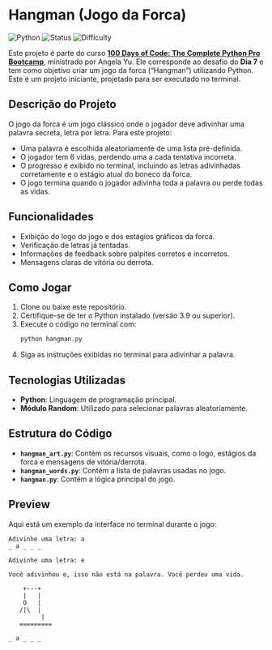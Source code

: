 # Hangman (Jogo da Forca)

![Python](https://img.shields.io/badge/Python-3.9%2B-blue) ![Status](https://img.shields.io/badge/Status-Completed-brightgreen) ![Difficulty](https://img.shields.io/badge/Difficulty-Beginner-yellow)

Este projeto é parte do curso [**100 Days of Code: The Complete Python Pro Bootcamp**](https://www.udemy.com/course/100-days-of-code/), ministrado por Angela Yu. Ele corresponde ao desafio do **Dia 7** e tem como objetivo criar um jogo da forca (“Hangman”) utilizando Python. Este é um projeto iniciante, projetado para ser executado no terminal.

## Descrição do Projeto

O jogo da forca é um jogo clássico onde o jogador deve adivinhar uma palavra secreta, letra por letra. Para este projeto:

- Uma palavra é escolhida aleatoriamente de uma lista pré-definida.
- O jogador tem 6 vidas, perdendo uma a cada tentativa incorreta.
- O progresso é exibido no terminal, incluindo as letras adivinhadas corretamente e o estágio atual do boneco da forca.
- O jogo termina quando o jogador adivinha toda a palavra ou perde todas as vidas.

## Funcionalidades

- Exibição do logo do jogo e dos estágios gráficos da forca.
- Verificação de letras já tentadas.
- Informações de feedback sobre palpites corretos e incorretos.
- Mensagens claras de vitória ou derrota.

## Como Jogar

1. Clone ou baixe este repositório.
2. Certifique-se de ter o Python instalado (versão 3.9 ou superior).
3. Execute o código no terminal com:
   ```bash
   python hangman.py
   ```
4. Siga as instruções exibidas no terminal para adivinhar a palavra.

## Tecnologias Utilizadas

- **Python**: Linguagem de programação principal.
- **Módulo Random**: Utilizado para selecionar palavras aleatoriamente.

## Estrutura do Código

- **`hangman_art.py`**: Contém os recursos visuais, como o logo, estágios da forca e mensagens de vitória/derrota.
- **`hangman_words.py`**: Contém a lista de palavras usadas no jogo.
- **`hangman.py`**: Contém a lógica principal do jogo.

## Preview

Aqui está um exemplo da interface no terminal durante o jogo:

```
Adivinhe uma letra: a
_ a _ _ _

Adivinhe uma letra: e

Você adivinhou e, isso não está na palavra. Você perdeu uma vida.

    +---+
    |   |
    O   |
   /|\  |
         |
   =========

_ a _ _ _
```
